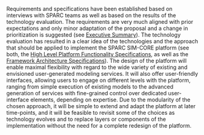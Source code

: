 

Requirements and specifications have been established based on interviews
with SPARC teams as well as based on the results of the technology
evaluation. The requirements are very much aligned with prior
expectations and only minor adaptation of the proposal and a
change in prioritization is suggested (see [Executive Summary](index.md)). The technology
evaluation has
resulted in a clear idea of the technologies and the approach that should be
applied to implement the SPARC SIM-CORE platform (see both, the [High Level Platform
Functionality Specifications](specs/high-level.md), as well as the [Framework Architecture Specifications](specs/low-level.md)). 
The design of the
platform will enable maximal flexibility with regard to the wide variety
of existing and envisioned user-generated modeling services. It will also
offer user-friendly interfaces, allowing users to engage on different
levels with the platform, ranging from simple execution of existing
models to the advanced generation of services with fine-grained control
over dedicated user-interface elements, depending on expertise. Due to
the modularity of the chosen approach, it will be simple to extend and
adapt the platform at later time-points, and it will be feasible to
revisit some of the choices as technology evolves and to replace layers
or components of the implementation without the need for a complete
redesign of the platform.
